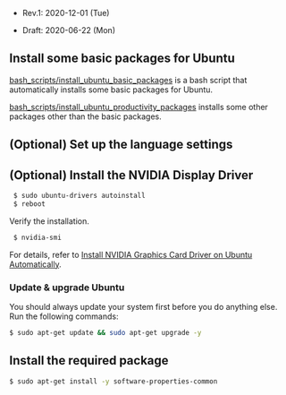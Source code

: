 * Rev.1: 2020-12-01 (Tue)

* Draft: 2020-06-22 (Mon)

## Install some basic packages for Ubuntu

[bash_scripts/install_ubuntu_basic_packages](./bash_scripts/install_ubuntu_basic_packages) is a bash script that automatically installs some basic packages for Ubuntu. 

[bash_scripts/install_ubuntu_productivity_packages](bash_scripts/install_ubuntu_productivity_packages) installs some other packages other than the basic packages.

## (Optional) Set up the language settings

## (Optional) Install the NVIDIA Display Driver

```bash
 $ sudo ubuntu-drivers autoinstall
 $ reboot
```

 Verify the installation.

```bash
 $ nvidia-smi
```

 For details, refer to [Install NVIDIA Graphics Card Driver on Ubuntu Automatically](../technical_skills/computing_environments/gpgpu/how_to/install_nvidia_graphics_card_driver_automatically.md).

### Update & upgrade Ubuntu

You should always update your system first before you do anything else. Run the following commands:

```bash
$ sudo apt-get update && sudo apt-get upgrade -y
```

## Install the required package

```bash
$ sudo apt-get install -y software-properties-common
```

## 